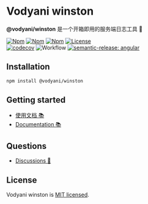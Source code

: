 # Vodyani winston

**@vodyani/winston** 是一个开箱即用的服务端日志工具 🐯

[![Npm](https://img.shields.io/npm/v/@vodyani/winston/latest.svg)](https://www.npmjs.com/package/@vodyani/winston)
[![Npm](https://img.shields.io/npm/v/@vodyani/winston/beta.svg)](https://www.npmjs.com/package/@vodyani/winston)
[![Npm](https://img.shields.io/npm/dm/@vodyani/winston)](https://www.npmjs.com/package/@vodyani/winston)
[![License](https://img.shields.io/github/license/vodyani/winston)](LICENSE)
<br>
[![codecov](https://codecov.io/gh/vodyani/winston/branch/master/graph/badge.svg?token=MCD6EGYBHA)](https://codecov.io/gh/vodyani/winston)
![Workflow](https://github.com/vodyani/winston/actions/workflows/release.yml/badge.svg)
[![semantic-release: angular](https://img.shields.io/badge/semantic--release-angular-e10079?logo=semantic-release)](https://github.com/semantic-release/semantic-release)

## Installation

```sh
npm install @vodyani/winston
```

## Getting started

- [使用文档 📚](https://vodyani.vercel.app/docs/advanced/winston)
- [Documentation 📚](https://vodyani.vercel.app/en/docs/advanced/winston)

## Questions

- [Discussions 🧐](https://github.com/vodyani/winston/discussions)

## License

Vodyani winston is [MIT licensed](LICENSE).
